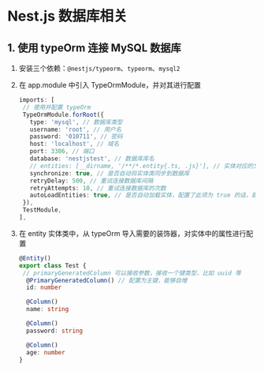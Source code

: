 # Nest.js 数据库相关

## 1. 使用 typeOrm 连接 MySQL 数据库

1. 安装三个依赖：`@nestjs/typeorm`、`typeorm`、`mysql2`
2. 在 app.module 中引入 TypeOrmModule，并对其进行配置
   ```typescript
   imports: [
    // 使用并配置 typeOrm
    TypeOrmModule.forRoot({
      type: 'mysql', // 数据库类型
      username: 'root', // 用户名
      password: '010711', // 密码
      host: 'localhost', // 域名
      port: 3306, // 端口
      database: 'nestjstest', // 数据库库名
      // entities: [__dirname, '/**/*.entity{.ts, .js}'], // 实体对应的文件
      synchronize: true, // 是否自动将实体类同步到数据库
      retryDelay: 500, // 重试连接数据库间隔
      retryAttempts: 10, // 重试连接数据库的次数
      autoLoadEntities: true, // 是否自动加载实体，配置了此项为 true 的话，就不需要配置 entities 配置了
    }),
    TestModule,
   ],
   ```
3. 在 entity 实体类中，从 typeOrm 导入需要的装饰器，对实体中的属性进行配置

   ```typescript
   @Entity()
   export class Test {
    // primaryGeneratedColumn 可以接收参数，接收一个键类型，比如 uuid 等
     @PrimaryGeneratedColumn() // 配置为主键，能够自增
     id: number

     @Column()
     name: string

     @Column()
     password: string

     @Column()
     age: number
   }
   ```
